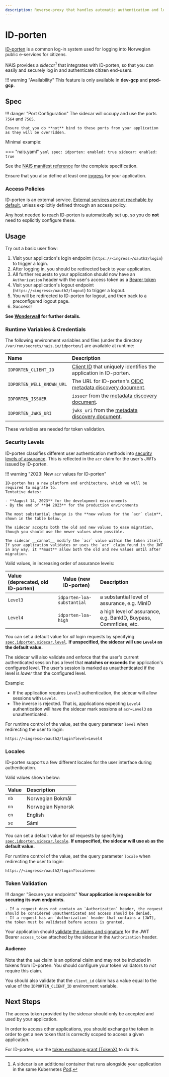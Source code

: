 ```yaml
---
description: Reverse-proxy that handles automatic authentication and login/logout flow public-facing authentication using ID-porten.
---
```


# ID-porten

[ID-porten](https://docs.digdir.no/docs/idporten/) is a common log-in system used for logging into Norwegian public e-services for citizens.

NAIS provides a _sidecar_[^1] that integrates with ID-porten, so that you can easily and securely log in and authenticate citizen end-users.

!!! warning "Availability"
    This feature is only available in **dev-gcp** and **prod-gcp**.

## Spec

!!! danger "Port Configuration"
    The sidecar will occupy and use the ports `7564` and `7565`.

    Ensure that you do **not** bind to these ports from your application as they will be overridden.

Minimal example:

=== "nais.yaml"
    ```yaml
    spec:
      idporten:
        enabled: true
        sidecar:
          enabled: true
    ```

See the [NAIS manifest reference](../../nais-application/application.md#idportensidecar) for the complete specification.

Ensure that you also define at least one [ingress](../../nais-application/application.md#ingresses) for your application.

### Access Policies

ID-porten is an external service.
[External services are not reachable by default](../../nais-application/access-policy.md#external-services), unless explicitly defined through an access policy.

Any host needed to reach ID-porten is automatically set up, so you do **not** need to explicitly configure these.

## Usage

Try out a basic user flow:

1. Visit your application's login endpoint (`https://<ingress>/oauth2/login`) to trigger a login.
2. After logging in, you should be redirected back to your application.
3. All further requests to your application should now have an `Authorization` header with the user's access token as a [Bearer token](concepts/tokens.md#bearer-token)
4. Visit your application's logout endpoint (`https://<ingress>/oauth2/logout`) to trigger a logout.
5. You will be redirected to ID-porten for logout, and then back to a preconfigured logout page.
6. Success!

**See [Wonderwall](../../appendix/wonderwall.md) for further details.**

### Runtime Variables & Credentials

The following environment variables and files (under the directory `/var/run/secrets/nais.io/idporten/`) are available at runtime:

| Name                      | Description                                                                                                      |
|:--------------------------|:-----------------------------------------------------------------------------------------------------------------|
| `IDPORTEN_CLIENT_ID`      | [Client ID](concepts/actors.md#client-id) that uniquely identifies the application in ID-porten.                 |
| `IDPORTEN_WELL_KNOWN_URL` | The URL for ID-porten's [OIDC metadata discovery document](concepts/actors.md#well-known-url-metadata-document). |
| `IDPORTEN_ISSUER`         | `issuer` from the [metadata discovery document](concepts/actors.md#issuer).                                      |
| `IDPORTEN_JWKS_URI`       | `jwks_uri` from the [metadata discovery document](concepts/actors.md#jwks-endpoint-public-keys).                 |

These variables are needed for token validation.

### Security Levels

ID-porten classifies different user authentication methods into [security levels of assurance](https://docs.digdir.no/docs/idporten/oidc/oidc_protocol_id_token#acr-values).
This is reflected in the `acr` claim for the user's JWTs issued by ID-porten.

!!! warning "2023: New `acr` values for ID-porten"

    ID-porten has a new platform and architecture, which we will be required to migrate to.
    Tentative dates:

    - **August 14, 2023** for the development environments
    - By the end of **Q4 2023** for the production environments

    The most substantial change is the **new values for the `acr` claim**, shown in the table below.

    The sidecar accepts both the old and new values to ease migration, though you should use the newer values when possible.

    The sidecar __cannot__ modify the `acr` value within the token itself. If your application validates or uses the `acr` claim found in the JWT in any way, it **must** allow both the old and new values until after migration.

Valid values, in increasing order of assurance levels:

| Value (deprecated, old ID-porten) | Value (new ID-porten)      | Description                                                      |
|:----------------------------------|----------------------------|:-----------------------------------------------------------------|
| `Level3`                          | `idporten-loa-substantial` | a substantial level of assurance, e.g. MinID                     |
| `Level4`                          | `idporten-loa-high`        | a high level of assurance, e.g. BankID, Buypass, Commfides, etc. |

You can set a default value for _all_ login requests by specifying [`spec.idporten.sidecar.level`](../../nais-application/application.md#idportensidecarlevel).
**If unspecified, the sidecar will use `Level4` as the default value.**

The sidecar will also validate and enforce that the user's current authenticated session has a level that **matches or exceeds** the application's configured level.
The user's session is marked as unauthenticated if the level is _lower_ than the configured level.

Example:

* If the application requires `Level3` authentication, the sidecar will allow sessions with `Level4`.
* The inverse is rejected. That is, applications expecting `Level4` authentication will have the sidecar mark sessions at `acr=Level3` as unauthenticated.

For runtime control of the value, set the query parameter `level` when redirecting the user to login:

```
https://<ingress>/oauth2/login?level=Level4
```

### Locales

ID-porten supports a few different locales for the user interface during authentication.

Valid values shown below:

| Value | Description       |
|:------|:------------------|
| `nb`  | Norwegian Bokmål  |
| `nn`  | Norwegian Nynorsk |
| `en`  | English           |
| `se`  | Sámi              |

You can set a default value for _all_ requests by specifying [`spec.idporten.sidecar.locale`](../../nais-application/application.md#idportensidecarlocale).
**If unspecified, the sidecar will use `nb` as the default value.**

For runtime control of the value, set the query parameter `locale` when redirecting the user to login:

```
https://<ingress>/oauth2/login?locale=en
```

### Token Validation

!!! danger "Secure your endpoints"
    **Your application is responsible for securing its own endpoints.**

    - If a request does not contain an `Authorization` header, the request should be considered unauthenticated and access should be denied.
    - If a request has an `Authorization` header that contains a [JWT], the token must be validated before access is granted.

Your application should [validate the claims and signature](concepts/tokens.md#token-validation)
for the JWT Bearer `access_token` attached by the sidecar in the `Authorization` header.

#### Audience

Note that the `aud` claim is an optional claim and may not be included in tokens from ID-porten.
You should configure your token validators to _not_ require this claim.

You should also validate that the `client_id` claim has a value equal to the value of the `IDPORTEN_CLIENT_ID` environment variable.

## Next Steps

The access token provided by the sidecar should only be accepted and used by your application.

In order to access other applications, you should exchange the token in order to get a new token that is correctly scoped to access a given application.

For ID-porten, use the [token exchange grant (TokenX)](concepts/protocols.md#token-exchange-grant) to do this.

[JWT]: concepts/tokens.md#jwt
[^1]: A sidecar is an additional container that runs alongside your application in the same Kubernetes [_Pod_](https://kubernetes.io/docs/concepts/workloads/pods/).
